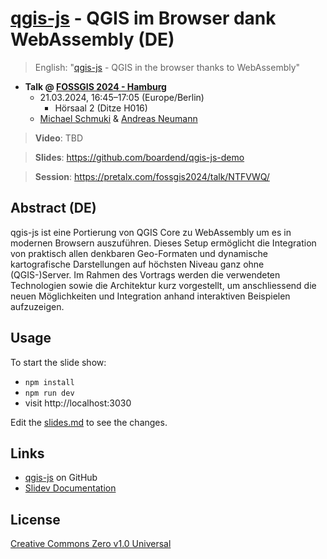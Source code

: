 # [qgis-js](https://github.com/qgis/qgis-js) - QGIS im Browser dank WebAssembly (DE)

> English: "[qgis-js](https://github.com/qgis/qgis-js) - QGIS in the browser thanks to WebAssembly"

- **Talk @ [FOSSGIS 2024 - Hamburg](https://www.fossgis-konferenz.de/2024/)**
  - 21.03.2024, 16:45–17:05 (Europe/Berlin)
    - Hörsaal 2 (Ditze H016)
  - <a href="https://github.com/boardend" target="_blank">Michael Schmuki</a> &amp; <a href="https://github.com/andreasneumann" target="_blank">Andreas Neumann</a>

> **Video**: TBD

> **Slides**: https://github.com/boardend/qgis-js-demo

> **Session**: https://pretalx.com/fossgis2024/talk/NTFVWQ/

## Abstract (DE)

qgis-js ist eine Portierung von QGIS Core zu WebAssembly um es in modernen Browsern auszuführen. Dieses Setup ermöglicht die Integration von praktisch allen denkbaren Geo-Formaten und dynamische kartografische Darstellungen auf höchsten Niveau ganz ohne (QGIS-)Server. Im Rahmen des Vortrags werden die verwendeten Technologien sowie die Architektur kurz vorgestellt, um anschliessend die neuen Möglichkeiten und Integration anhand interaktiven Beispielen aufzuzeigen.

## Usage

To start the slide show:

- `npm install`
- `npm run dev`
- visit http://localhost:3030

Edit the [slides.md](./slides.md) to see the changes.

## Links

- [qgis-js](https://github.com/qgis/qgis-js) on GitHub
- [Slidev Documentation](https://sli.dev/)

## License

[Creative Commons Zero v1.0 Universal](./LICENSE)
